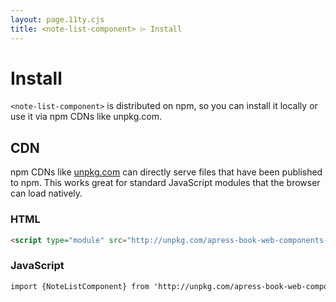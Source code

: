 ```yaml
---
layout: page.11ty.cjs
title: <note-list-component> ⌲ Install
---
```


# Install

`<note-list-component>` is distributed on npm, so you can install it locally or use it via npm CDNs like unpkg.com.

## CDN

npm CDNs like [unpkg.com]() can directly serve files that have been published to npm. This works great for standard JavaScript modules that the browser can load natively.

### HTML
```html
<script type="module" src="http://unpkg.com/apress-book-web-components-note-list/dist/index.js"></script>
```

### JavaScript
```html
import {NoteListComponent} from 'http://unpkg.com/apress-book-web-components-note-list/dist/index.js';
```
